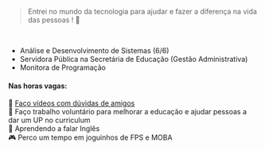 
> Entrei no mundo da tecnologia para ajudar e fazer a diferença na vida das pessoas ! 💜</p>
<br>  


- Análise e Desenvolvimento de Sistemas (6/6)
- Servidora Pública na Secretária de Educação (Gestão Administrativa)
- Monitora de Programação

#### Nas horas vagas:
🌱 <a target="_blank" href="https://www.youtube.com/watch?v=OcDCOY1sBdU&list=PLa8Ye6pwKJV9WhFgOepeGmON4h8UozYl0">Faço vídeos com dúvidas de amigos</a></br>
🌱 Faço trabalho voluntário para melhorar a educação e ajudar pessoas a dar um UP no curriculum </br>
🐾 Aprendendo a falar Inglês</br>
🎮 Perco um tempo em joguinhos de FPS e MOBA<br>
